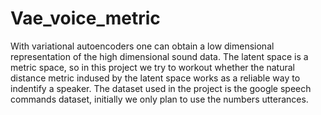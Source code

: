 # Vae_voice_metric
With variational autoencoders one can obtain a low dimensional representation of the high dimensional sound data. The latent space is a metric space, so in this project we try to workout whether the natural distance metric indused by the latent space works as a reliable way to indentify a speaker. The dataset used in the project is the google speech commands dataset, initially we only plan to use the numbers utterances.
